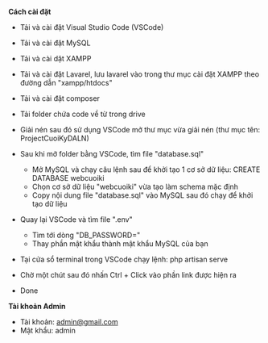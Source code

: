 **Cách cài đặt**

- Tải và cài đặt Visual Studio Code (VSCode)

- Tải và cài đặt MySQL

- Tải và cài dặt XAMPP

- Tải và cài đặt Lavarel, lưu lavarel vào trong thư mục cài đặt XAMPP theo đường dẫn "xampp/htdocs"

- Tải và cài đặt composer

- Tải folder chứa code về từ trong drive

- Giải nén sau đó sử dụng VSCode mở thư mục vừa giải nén (thư mục tên: ProjectCuoiKyDALN)

- Sau khi mở folder bằng VSCode, tìm file "database.sql"
	+ Mở MySQL và chạy câu lệnh sau để khởi tạo 1 cơ sở dữ liệu: CREATE DATABASE webcuoiki
	+ Chọn cơ sở dữ liệu "webcuoiki" vừa tạo làm schema mặc định
	+ Copy nội dung file "database.sql" vào MySQL sau đó chạy để khởi tạo dữ liệu

- Quay lại VSCode và tìm file ".env"
	+ Tìm tới dòng "DB_PASSWORD="
	+ Thay phần mật khẩu thành mật khẩu MySQL của bạn

- Tại cửa sổ terminal trong VSCode chạy lệnh: php artisan serve

- Chờ một chút sau đó nhấn Ctrl + Click vào phần link được hiện ra

- Done 

**Tài khoản Admin**
- Tài khoản: admin@gmail.com
- Mật khẩu: admin